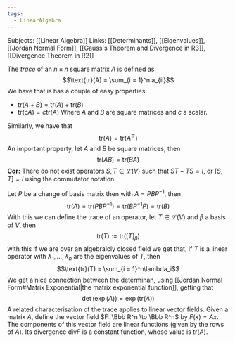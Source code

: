 ```yaml
---
tags:
  - LinearAlgebra
---
```

Subjects: [[Linear Algebra]]
Links: [[Determinants]], [[Eigenvalues]], [[Jordan Normal Form]], [[Gauss's Theorem and Divergence in R3]], [[Divergence Theorem in R2]]

The *trace* of an $n\times n$ square matrix $A$ is defined as $$\text{tr}(A) = \sum_{i = 1}^n a_{ii}$$
We have that is has a couple of easy properties:
- $\text{tr}(A+B) = \text{tr}(A) + \text{tr}(B)$
- $\text{tr}(cA) = c\text{tr}(A)$ 
Where $A$ and $B$ are square matrices and $c$ a scalar.

Similarly, we have that $$\text{tr}(A) = \text{tr}\left(A^\top\right)$$
An important property, let $A$ and $B$ be square matrices, then $$\text{tr}(AB) = \text{tr}(BA)$$
**Cor:** There do not exist operators $S, T \in \mathcal L(V)$ such that $ST-TS = I$, or $[S, T] = I$ using the commutator notation. 

Let $P$ be a change of basis matrix then with $A= PBP^{-1}$, then $$\text{tr}(A) = \text{tr}(PBP^{-1}) = \text{tr}(BP^{-1}P) = \text{tr}(B)$$
With this we can define the trace of an operator, let $T\in \mathcal L(V)$ and $\beta$ a basis of $V$, then $$\text{tr}(T) := \text{tr}([T]_\beta) $$
with this if we are over an algebraicly closed field we get that, if $T$ is a linear operator with $\lambda_1, \dots, \lambda_n$ are the eigenvalues of $T$, then $$\text{tr}(T) = \sum_{i = 1}^n\lambda_i$$
We get a nice connection between the determinan, using [[Jordan Normal Form#Matrix Exponential|the matrix exponential function]], getting that $$\det(\exp(A)) = \exp(\text{tr}(A))$$
A related characterisation of the trace applies to linear vector fields. Given a matrix $A$, define the vector field $F: \Bbb R^n \to \Bbb R^n$ by $F(x) = Ax$. The components of this vector field are linear functions (given by the rows of $A$). Its divergence $\text{div} F$ 
is a constant function, whose value is $\text{tr}(A)$. 

